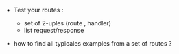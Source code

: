 
* Test your routes :
   - set of 2-uples (route , handler)
   - list request/response

* how to find all typicales examples from a set of routes ?